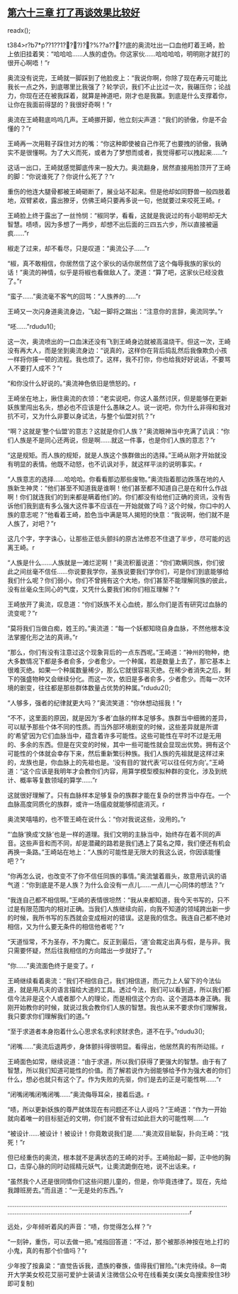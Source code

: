 ## [第六十三章 打了再谈效果比较好](https://www.xxbiquge.com/11_11207/9125932.html)
readx();

  t384>r?b7*p??1??1???)??%??a????底的奥流吐出一口血他盯着王崎，脸上依旧挂着笑：“哈哈哈……人族的虚伪。你这家伙……哈哈哈哈，明明刚才就打的很开心啊唔！”r

  奥流没有说完，王崎就一脚踩到了他脸皮上：“我说你啊，你除了现在寿元可能比我长一点之外，到底哪里比我强了？轮学识，我们不止比过一次，我碾压你；论战力，你现在还在被我踩着，就算是神道吧，刚才也是我赢。到底是什么支撑着你，让你在我面前得瑟的？我很好奇啊！”r

  奥流在王崎鞋底呜呜几声。王崎挪开脚，他立刻尖声道：“我们的骄傲，你是不会懂的？”r

  王崎再一次用鞋子踩住对方的嘴：“你这种即使被自己作死了也要拽的骄傲，我确实不是很懂啊。为了大义而死，或者为了梦想而或者，我觉得都可以拽起来……”r

  这话一出口，王崎就感觉脚底传来一股大力。奥流翻身，居然直接用脸顶开了王崎的脚：“你说谁死了？你说什么死了？”r

  重伤的他连大腿骨都被王崎砸断了，展业站不起来。但是他却如同野兽一般四肢着地，双臂紧收，露出獠牙，仿佛王崎只要再多说一句，他就要过来咬死王崎。r

  王崎脸上终于露出了一丝怜悯：“椒同学，看看，这就是我说过的有小聪明却无大智慧。啧啧，因为多想了一两步，却想不出后面的三四五六步，所以直接被逼疯……”r

  椒走了过来，却不看尽，只是叹道：“奥流公子……”r

  “椒，真不敢相信，你居然信了这个家伙的话你居然信了这个侮辱我族的家伙的话！”奥流的神情，似乎是将椒也看做敌人了。浭道：“算了吧，这家伙已经没救了。”r

  “蛮子……”奥流毫不客气的回骂：“人族养的……”r

  王崎又一次闪身道奥流身边，飞起一脚将之踹出：“注意你的言辞，奥流同学。”r

  “呸……”rdudu1();

  这一次，奥流喷出的一口血沫还没有飞到王崎身边就被高温烧干。但这一次，王崎没有再大人，而是坐到奥流身边：“说真的，这样你在背后捣乱然后我像欺负小孩一样将你揍一顿的流程。我也烦了。这样，我不打你，你也给我好好说话，不要骂人不要打人成不？”r

  “和你没什么好说的。”奥流神色依旧是愤怒的。r

  王崎坐在地上，揪住奥流的衣领：“老实说吧，你这人虽然讨厌，但是能够在更新妖族里闯出名头，想必也不应该是什么愚昧之人。说一说吧，你为什么非得和我对抗不可，又为什么非要以身试法，与整个仙盟对抗？”r

  “啊？这就是‘整个仙盟’的意志？这就是你们人族？”奥流眼神当中充满了讥讽：“你们人族是不是同心还两说，但是啊……就这一件事，也是你们人族的意志？”r

  “这是规矩。而人族的规矩，就是人族这个族群做出的选择。”王崎从刚才开始就没有明显的表情。他既不动怒，也不讥讽对手，就这样平淡的说明事实。r

  “人族意志的选择……哈哈哈。你看看那边那些废物。”奥流指着那边跌落在地的人族新生神灵：“他们甚至不知道我是谁啊！他们甚至都不知道自己是在和什么作战啊！你们就连我们的到来都是瞒着他们的。你们都没有给他们正确的资讯，没有告诉他们我到底有多么强大这件事不应该在一开始就做了吗？这个时候，你口中的人族的意志呢？”他看着王崎，脸色当中满是骂人揭短的快意：“我说啊，他们就不是人族了，对吧？”r

  这几个字，字字诛心，让那些正低头颤抖的原古法修忍不住退了半步，尽可能的远离王崎。r

  “人族是什么……人族就是一滩烂泥啊！”奥流积蓄说道：“你们欺瞒同族，你们彼此之间丝毫不信任……你说要我学你，圣族说要我们学你们，可是你们到底能够给我们什么呢？你们弱小，你们不曾拥有这个大地，你们甚至不能理解同族的彼此，没有丝毫众生同心的气度，又凭什么要我们和你们相互理解？”r

  王崎放开了奥流，叹息道：“你们妖族不关心血统，那么你们是否有研究过血脉的流变呢？”r

  “莫将我们当做白痴，姓王的。”奥流道：“每一个妖都知晓自身血脉，不然他根本没法掌握化形之法的真谛。”r

  “那么，你们有没有注意过这个现象背后的一点东西呢。”王崎道：“神州的物种，绝大多数情况下都是多者俞多，少者愈少。一个种属，若是数量上去了，那它基本上很难灭绝。如果一个种属数量稀少，那么它就很容易灭绝。在稀少者消失之后，剩下的强盛物种又会继续分化。而这一次，依旧是多者俞多，少者愈少。而每一次环境的剧变，往往都是那些群体数量占优势的种属。”rdudu2();

  “人够多，强者的纪律就更大吗？”奥流笑道：“你休想动摇我！”r

  “不不，这里面的原因，就是因为‘多者’血脉的样本足够多。族群当中细微的差异，可以赋予那些个体不同的性质。而当外部环境剧变的时候，这些差异就是所谓的‘希望’因为它们血脉当中，蕴含着许多可能性。这些可能性在平时不过是无用的、多余的东西。但是在灾变的时候，其中一些可能性就会显现出优势。拥有这个可能性的个体就会幸存下来，然后重新繁衍种族。我们人族的先祖就是这样过来的，龙族也是，你血脉上的先祖也是。‘没有目的’就代表‘可以往任何方向’。”王崎道：“这个应该是我明年才会教你们内容，用算学模型模拟种群的变化，涉及到统计、概率等复数领域的算学……”r

  这就很好理解了。只有血脉样本足够复杂的族群才能在复杂的世界当中存在。一个血脉高度同质化的族群，或许一场瘟疫就能够彻底消灭。r

  奥流笑嘻嘻的，也不管王崎在说什么：“你对我说这些，没用的。”r

  “‘血脉’换成‘文脉’也是一样的道理。我们文明的主脉当中，始终存在着不同的声音。这些声音和而不同，却是潜藏的路若是我们遇上了莫名之障，我们便还有机会再换一条路。”王崎站在地上：“人族的可能性是无限大的我这么说，你因该能懂吧？”r

  “你再怎么说，也改变不了你不信任同族的事情。”奥流皱着眉头，故意用讥讽的语气道：“你到底是不是人族？为什么会没有一点儿……一点儿一心同体的想法？”r

  “我连自己都不相信啊。”王崎的表情很坦然：“我从来都知道，我今天书写的，只不过是有限范围内的相对正确。当我们人族继续向前，向我不知道的领域跨出新一步的时候，我所书写的东西就会变成相对的错误。这是我的信念。我连自己都不绝对相信，又为什么要无条件的相信他者呢？”r

  “天道恒常，不为圣存，不为魔亡。反正到最后，‘道’会裁定出真与假，是与非。我只需要怀疑，然后往我相信的方向踏出一步就好了。”r

  “你……”奥流面色终于是变了。r

  王崎继续看着奥流：“我们不相信自己，我们相信道，而元力上人留下的今法仙道，就是用凡夫的语言描绘大道的工具。透过今法，我们可以看到道，所以我们都信今法非是这个人或者那个人的理论，而是相信这个方向、这个道路本身正确。我刚开始教你的时候，就说过我会教你们人族的智慧。我也从来不要求你们理解我，我只要求你们理解我们的道。”r

  “至于求道者本身抱着什么心思求名求利求财求色，道不在乎。”rdudu3();

  “闭嘴……”奥流后退两步，身体颤抖得很明显。看得出，他居然真的有所动摇。r

  王崎面色如常，继续说道：“由于求道，所以我们获得了更强大的智慧。由于有了智慧，所以我们知道可能性的价值。而了解若说作为弱能够给予作为强大者的你们什么，想必也就只有这个了。作为失败的先驱，你们是去的正是可能性啊……”r

  “闭嘴闭嘴闭嘴闭嘴……”奥流侮辱耳朵，接着后退。r

  “啧，所以更新妖族的尊严就体现在有问题还不让人说吗？”王崎道：“作为一开始就向着唯一的目标挺近的文明，你们就不曾有过如此巨大的可能性啊……”r

  “被设计……被设计！被设计！你竟敢说我们是……”奥流双目眦裂，扑向王崎：“找死！”r

  但已经重伤的奥流，根本就不是满状态的王崎的对手。王崎抬起一脚，正中他的胸口，击穿心脉的同时动摇精元妖气，让奧流跪倒在地，说不出话来。r

  “虽然我个人还是很同情你们这些问题儿童的，但是，你毕竟违律了。现在，先给我蹲班房去。”而且道：“一无是处的东西。”r

  ………………………………………………………………………………………………………………………………………………………………………………………………………r

  远处，少年倾听着风的声音：“啧，你觉得怎么样？”r

  “一刻钟，重伤，可以去做一把。”戒指回答道：“不过，那个被那杀神按在地上打的小鬼，真的有那个价值吗？”r

  少年按了按鼻梁：“直觉告诉我，遗族的眷族，值得我们冒险。”(未完待续。8—南开大学美女校花艾丽可爱护士装请关注微信公众号在线看美女(美女岛搜索按住3秒即可复制)
